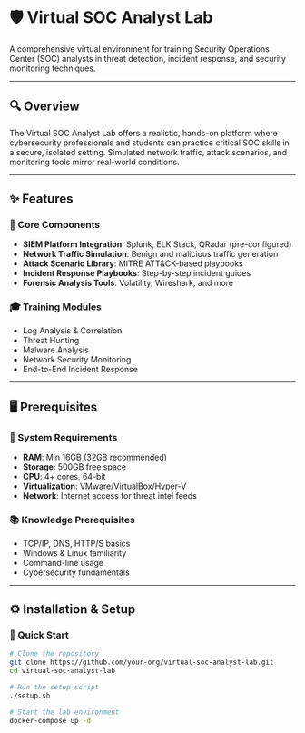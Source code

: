 # 🛡️ Virtual SOC Analyst Lab

A comprehensive virtual environment for training Security Operations Center (SOC) analysts in threat detection, incident response, and security monitoring techniques.

---

## 🔍 Overview

The Virtual SOC Analyst Lab offers a realistic, hands-on platform where cybersecurity professionals and students can practice critical SOC skills in a secure, isolated setting. Simulated network traffic, attack scenarios, and monitoring tools mirror real-world conditions.

---

## ✨ Features

### 🧩 Core Components
- **SIEM Platform Integration**: Splunk, ELK Stack, QRadar (pre-configured)
- **Network Traffic Simulation**: Benign and malicious traffic generation
- **Attack Scenario Library**: MITRE ATT&CK-based playbooks
- **Incident Response Playbooks**: Step-by-step incident guides
- **Forensic Analysis Tools**: Volatility, Wireshark, and more

### 🎓 Training Modules
- Log Analysis & Correlation  
- Threat Hunting  
- Malware Analysis  
- Network Security Monitoring  
- End-to-End Incident Response

---

## 🖥️ Prerequisites

### 🧰 System Requirements
- **RAM**: Min 16GB (32GB recommended)
- **Storage**: 500GB free space
- **CPU**: 4+ cores, 64-bit
- **Virtualization**: VMware/VirtualBox/Hyper-V
- **Network**: Internet access for threat intel feeds

### 📚 Knowledge Prerequisites
- TCP/IP, DNS, HTTP/S basics  
- Windows & Linux familiarity  
- Command-line usage  
- Cybersecurity fundamentals  

---

## ⚙️ Installation & Setup

### 🚀 Quick Start

```bash
# Clone the repository
git clone https://github.com/your-org/virtual-soc-analyst-lab.git
cd virtual-soc-analyst-lab

# Run the setup script
./setup.sh

# Start the lab environment
docker-compose up -d
